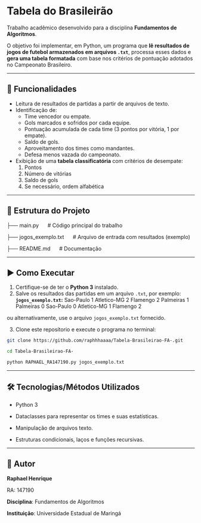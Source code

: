 # Tabela do Brasileirão

Trabalho acadêmico desenvolvido para a disciplina **Fundamentos de Algoritmos**.  

O objetivo foi implementar, em Python, um programa que **lê resultados de jogos de futebol armazenados em arquivos `.txt`**, processa esses dados e **gera uma tabela formatada** com base nos critérios de pontuação adotados no Campeonato Brasileiro.

---

## 📌 Funcionalidades

- Leitura de resultados de partidas a partir de arquivos de texto.
- Identificação de:
  - Time vencedor ou empate.
  - Gols marcados e sofridos por cada equipe.
  - Pontuação acumulada de cada time (3 pontos por vitória, 1 por empate).
  - Saldo de gols.
  - Aproveitamento dos times como mandantes.
  - Defesa menos vazada do campeonato.
- Exibição de uma **tabela classificatória** com critérios de desempate:
  1. Pontos
  2. Número de vitórias
  3. Saldo de gols
  4. Se necessário, ordem alfabética

---

## 📂 Estrutura do Projeto
├── main.py &nbsp;&nbsp;&nbsp;&nbsp;&nbsp;# Código principal do trabalho

├── jogos_exemplo.txt &nbsp;&nbsp;&nbsp;&nbsp;&nbsp;# Arquivo de entrada com resultados (exemplo)

├── README.md &nbsp;&nbsp;&nbsp;&nbsp;&nbsp;# Documentação

---

## ▶️ Como Executar

1. Certifique-se de ter o **Python 3** instalado.
2. Salve os resultados das partidas em um arquivo `.txt`, por exemplo: 
**`jogos_exemplo.txt`:**
Sao-Paulo 1 Atletico-MG 2
Flamengo 2 Palmeiras 1
Palmeiras 0 Sao-Paulo 0
Atletico-MG 1 Flamengo 2

ou alternativamente, use o arquivo `jogos_exemplo.txt` fornecido.

3. Clone este reposítorio e execute o programa no terminal:
```bash
git clone https://github.com/raphhhaaaa/Tabela-Brasileirao-FA-.git
```
```bash
cd Tabela-Brasileirao-FA-
```
```bash
python RAPHAEL_RA147190.py jogos_exemplo.txt
```

---

## 🛠️ Tecnologias/Métodos Utilizados

- Python 3

- Dataclasses para representar os times e suas estatísticas.

- Manipulação de arquivos texto.

- Estruturas condicionais, laços e funções recursivas.

---

## 👤 Autor

**Raphael Henrique**

RA: 147190

**Disciplina**: Fundamentos de Algoritmos

**Instituição**: Universidade Estadual de Maringá
